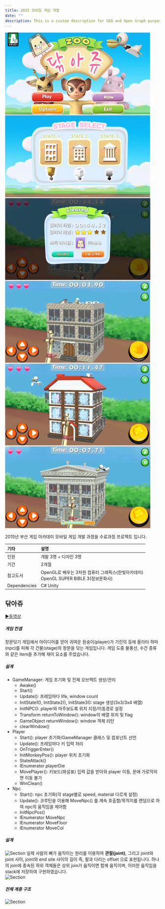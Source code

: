 ```yaml
---
title: 2015 모바일 게임 개발
date: ""
description: This is a custom description for SEO and Open Graph purposes, rather than the default generated excerpt. Simply add a description field to the frontmatter.
---
```

![Game](./game1.png)
![Game](./game2.png)
![Game](./game3.png)
![Game](./game4.png)
![Game](./game5.png)
![Game](./game6.png)

2015년 부산 게임 아카데미 모바일 게임 개발 과정을 수료과정 프로젝트 입니다. 

| 기타 | 설명                                    | 
| :----- | :--------------------------------------- | 
| 인원      | 개발 3명 + 디자인 3명  | 
| 기간      | 2개월  | 
| 참고도서      | OpenGL로 배우는 3차원 컴퓨터 그래픽스(한빛아카데미)<br/> OpenGL SUPER BIBLE 3(정보문화사)|  
|Dependencies      | C# Unity | 



## 닦아쥬
[▶동영상](https://drive.google.com/file/d/0B-9fnGL9jjaMdDAtVWptRWNmQzA/view?resourcekey=0-T1KEq4LqigICfq2yPH0hxQ)
##### 게임 컨셉
창문닦기 게임에서 아이디어를 얻어 귀여운 원숭이(player)가 기린의 등에 올라타 하마(npc)를 피해 각 건물(stage)의 창문을 닦는 게임입니다. 게임 도중 물풍선, 수건 종류와 같은 item을 추가해 재미 요소를 주었습니다. 

##### 설계
- GameManager: 게임 초기화 및 전체 오브젝트 생성/관리
  - Awake()
  - Start()
  - Update(): 프레임마다 life, window count 
  - InitState1(), InitState2(), InitState3(): stage 생성(3x3/3x4 배열)
  - InitNPC(): player와 마주보도록 위치 지정/이동경로 설정
  - Transform returnToWindow(): window의 배열 위치 및 flag
  - GameObject returnWindow(): window 객체 리턴
  - clearWindow()
- Player
  - Start(): player 초기화/GameManager 클래스 및 컴포넌트 선언
  - Update(): 프레임마다 키 입력 처리
  - OnTriggerEnter()
  - InitMonkeyPos(): player 위치 초기화
  - StateAttack()
  - IEnumerator playerDie
  - MovePlayer(): 키보드(화살표) 입력 값을 받아와 player 이동, 문에 가로막히면 이동 불가
  - WinClean()
- Npc
  - Start(): npc 초기화(각 stage별로 speed, material 다르게 설정)
  - Update(): 코루틴을 이용해 MoveNpc() 를 계속 호출함/목적지를 랜덤으로 하여 npc의 움직임을 제어함
  - InitNpcPos()
  - IEnumerator MoveNpc
  - IEnumerator MoveFloor
  - IEnumerator MoveCol

##### 설계
![Section](./001_skeleton.png)
실제 사람의 뼈가 움직이는 원리를 이용하여 **관절(joint)**, 그리고 joint와 joint 사이, joint와 end site 사이의 길이
즉, 팔과 다리는 offset 으료 표현됩니다. 
하나의 join에 종속된 하위 객체들은 상위 join가 움직이면 함께 움직이며, 
이러한 움직임을 stack에 저장하여 구현하였습니다. <br/>
![Section](./001_skeleton2.png)

##### 전체 계층 구조
![Section](./001_hir.png)

